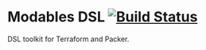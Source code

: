 # Modables DSL [![Build Status](https://travis-ci.org/modables/dsl.png)](https://travis-ci.org/modables/dsl)

DSL toolkit for Terraform and Packer.
